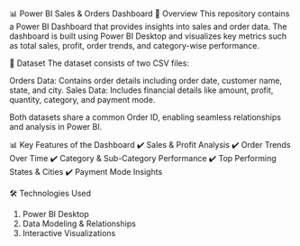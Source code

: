 📊 Power BI Sales & Orders Dashboard
🚀 Overview
This repository contains a Power BI Dashboard that provides insights into sales and order data. The dashboard is built using Power BI Desktop and visualizes key metrics such as total sales, profit, order trends, and category-wise performance.

📂 Dataset
The dataset consists of two CSV files:

Orders Data: Contains order details including order date, customer name, state, and city.
Sales Data: Includes financial details like amount, profit, quantity, category, and payment mode.

Both datasets share a common Order ID, enabling seamless relationships and analysis in Power BI.

📊 Key Features of the Dashboard
✔️ Sales & Profit Analysis
✔️ Order Trends Over Time
✔️ Category & Sub-Category Performance
✔️ Top Performing States & Cities
✔️ Payment Mode Insights

🛠️ Technologies Used

 1. Power BI Desktop
 2. Data Modeling & Relationships
 3. Interactive Visualizations
